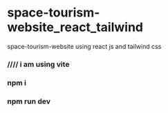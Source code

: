 # space-tourism-website_react_tailwind
space-tourism-website using react js and tailwind css 

### //// i am using vite 

### npm i

### npm run dev
